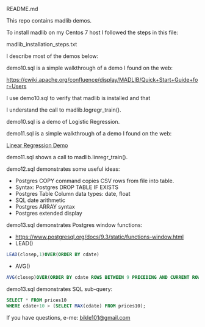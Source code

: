 README.md

This repo contains madlib demos.

To install madlib on my Centos 7 host I followed the steps in this file:

madlib_installation_steps.txt

I describe most of the demos below:

demo10.sql is a simple walkthrough of a demo I found on the web:

https://cwiki.apache.org/confluence/display/MADLIB/Quick+Start+Guide+for+Users

I use demo10.sql to verify that madlib is installed and that 

I understand the call to madlib.logregr_train().

demo10.sql is a demo of Logistic Regression.


demo11.sql is a simple walkthrough of a demo I found on the web:

[Linear Regression Demo](http://madlib.incubator.apache.org/docs/latest/group__grp__linreg.html)

demo11.sql shows a call to madlib.linregr_train().


demo12.sql demonstrates some useful ideas:
* Postgres COPY command copies CSV rows from file into table.
* Syntax: Postgres DROP TABLE IF EXISTS
* Postgres Table Column data types: date, float
* SQL date arithmetic
* Postgres ARRAY syntax
* Postgres extended display

demo13.sql demonstrates Postgres window functions:
* https://www.postgresql.org/docs/9.3/static/functions-window.html
* LEAD()
```sql
LEAD(closep,1)OVER(ORDER BY cdate)
```
* AVG()
```sql
AVG(closep)OVER(ORDER BY cdate ROWS BETWEEN 9 PRECEDING AND CURRENT ROW)
```
demo13.sql demonstrates SQL sub-query:
```sql
SELECT * FROM prices10
WHERE cdate+10 > (SELECT MAX(cdate) FROM prices10);
```

If you have questions, e-me: bikle101@gmail.com

